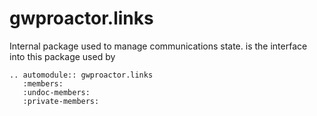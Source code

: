 # gwproactor.links

Internal package used to manage communications state. [](LinkManager) is the interface into this package used by
[](Proactor)

```{eval-rst}
.. automodule:: gwproactor.links
   :members:
   :undoc-members:
   :private-members:
```
